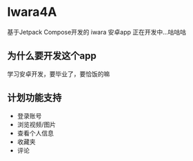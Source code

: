 # Iwara4A
基于Jetpack Compose开发的 iwara 安卓app
正在开发中...咕咕咕

## 为什么要开发这个app
学习安卓开发，要毕业了，要恰饭的嘛

## 计划功能支持
* 登录账号
* 浏览视频/图片
* 查看个人信息
* 收藏夹
* 评论


